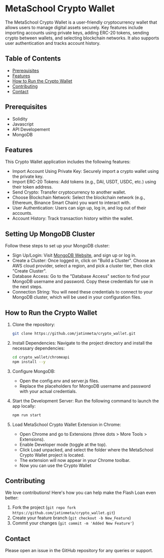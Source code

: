 # MetaSchool Crypto Wallet
The MetaSchool Crypto Wallet is a user-friendly cryptocurrency wallet that allows users to manage digital assets securely. Key features include importing accounts using private keys, adding ERC-20 tokens, sending crypto between wallets, and selecting blockchain networks. It also supports user authentication and tracks account history.


## Table of Contents

- [Prerequisites](#prerequisites)
- [Features](#features)
- [How to Run the Crypto Wallet](#how-to-run-the-crypto-wallet)
- [Contributing](#contributing)
- [Contact](#contact)

## Prerequisites
- Solidity
- Javascript
- API Developement 
- MongoDB

## Features
This Crypto Wallet application includes the following features:

- Import Account Using Private Key: Securely import a crypto wallet using the private key.
- Import ERC-20 Tokens: Add tokens (e.g., DAI, USDT, USDC, etc.) using their token address.
- Send Crypto: Transfer cryptocurrency to another wallet.
- Choose Blockchain Network: Select the blockchain network (e.g., Ethereum, Binance Smart Chain) you want to interact with.
- User Authentication: Users can sign up, log in, and log out of their accounts.
- Account History: Track transaction history within the wallet.


## Setting Up MongoDB Cluster
Follow these steps to set up your MongoDB cluster:

- Sign Up/Login: Visit [MongoDB Website](https://www.mongodb.com/), and sign up or log in.
- Create a Cluster: Once logged in, click on "Build a Cluster". Choose an AWS cloud provider, select a region, and pick a cluster tier, then click "Create Cluster".
- Database Access: Go to the "Database Access" section to find your MongoDB username and password. Copy these credentials for use in the next steps.
- Connection String: You will need these credentials to connect to your MongoDB cluster, which will be used in your configuration files.


## How to Run the Crypto Wallet
1. Clone the repository:
    ```bash
    git clone https://github.com/jatinmeta/crypto_wallet.git
    ```
2. Install Dependencies: Navigate to the project directory and install the necessary dependencies:
    ```bash
    cd crypto_wallet/chromeapi
    npm install --y
    ```
3. Configure MongoDB:
      - Open the config.env and server.js files.
      - Replace the placeholders for MongoDB username and password with your actual credentials.

4. Start the Development Server: Run the following command to launch the app locally:
    ```bash
    npm run start
    ```
5. Load MetaSchool Crypto Wallet Extension in Chrome:
    - Open Chrome and go to Extensions (three dots > More Tools > Extensions).
    - Enable Developer mode (toggle at the top).
    - Click Load unpacked, and select the folder where the MetaSchool Crypto Wallet project is located.
    - The extension will now appear in your Chrome toolbar.
    - Now you can use the Crypto Wallet


## Contributing

We love contributions! Here's how you can help make the Flash Loan even better:

1. Fork the project (`git repo fork https://github.com/jatinmeta/crypto_wallet.git`)
2. Create your feature branch (`git checkout -b New_Feature`)
3. Commit your changes (`git commit -m 'Added New Feature'`)

## Contact

Please open an issue in the GitHub repository for any queries or support.
